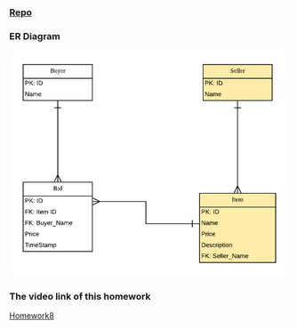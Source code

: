 ### [Repo](https://github.com/klyu521/klyu521.github.io)

### ER Diagram

![Diagram](ER.png)

### The video link of this homework 
[Homework8](https://www.youtube.com/watch?v=F0MRW4guqJg&feature=youtu.be)

